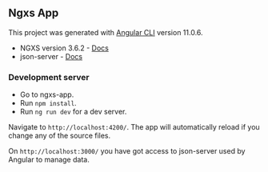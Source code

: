 ## Ngxs App

This project was generated with [Angular CLI](https://github.com/angular/angular-cli) version 11.0.6.

- NGXS version 3.6.2 - [Docs](https://www.ngxs.io/)
- json-server - [Docs](https://github.com/typicode/json-server)

### Development server


- Go to ngxs-app.
- Run `npm install`.
- Run `ng run dev` for a dev server.

 Navigate to `http://localhost:4200/`. The app will automatically reload if you change any of the source files.

On `http://localhost:3000/` you have got access to json-server used by Angular
to manage data. 